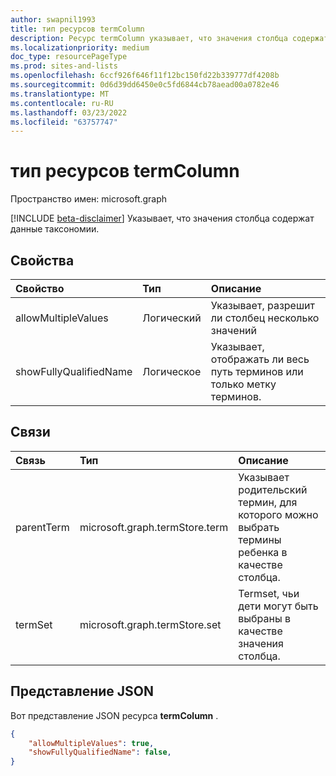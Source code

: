 ```yaml
---
author: swapnil1993
title: тип ресурсов termColumn
description: Ресурс termColumn указывает, что значения столбца содержат данные таксономии.
ms.localizationpriority: medium
doc_type: resourcePageType
ms.prod: sites-and-lists
ms.openlocfilehash: 6ccf926f646f11f12bc150fd22b339777df4208b
ms.sourcegitcommit: 0d6d39dd6450e0c5fd6844cb78aead00a0782e46
ms.translationtype: MT
ms.contentlocale: ru-RU
ms.lasthandoff: 03/23/2022
ms.locfileid: "63757747"
---
```

# <a name="termcolumn-resource-type"></a>тип ресурсов termColumn

Пространство имен: microsoft.graph

[!INCLUDE [beta-disclaimer](../../includes/beta-disclaimer.md)]
Указывает, что значения столбца содержат данные таксономии.

## <a name="properties"></a>Свойства

| Свойство               | Тип                           | Описание                                                               |
| :--------------------- | :----------------------------- | :------------------------------------------------------------------------ |
| allowMultipleValues    | Логический                        | Указывает, разрешит ли столбец несколько значений               |
| showFullyQualifiedName | Логическое                        | Указывает, отображать ли весь путь терминов или только метку терминов. |

## <a name="relationships"></a>Связи

| Связь   | Тип                      | Описание
|:----------------|:--------------------------|:-------------------------------
| parentTerm     | microsoft.graph.termStore.term | Указывает родительский термин, для которого можно выбрать термины ребенка в качестве столбца.
| termSet      | microsoft.graph.termStore.set | Termset, чьи дети могут быть выбраны в качестве значения столбца.

## <a name="json-representation"></a>Представление JSON

Вот представление JSON ресурса **termColumn** .

<!-- { "blockType": "resource", "@odata.type": "microsoft.graph.termColumn" } -->

```json
{
    "allowMultipleValues": true,
    "showFullyQualifiedName": false,
}
```
